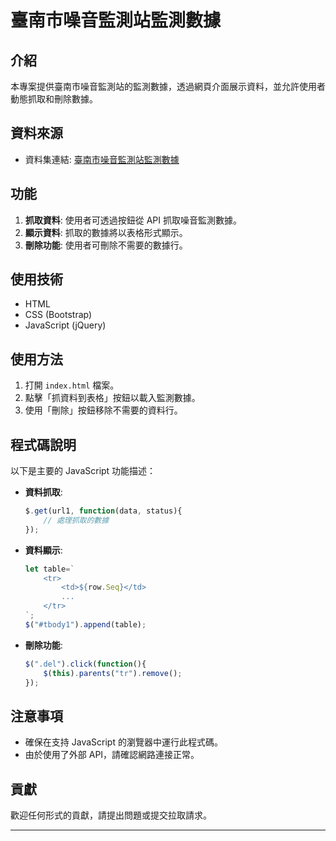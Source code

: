 
# 臺南市噪音監測站監測數據

## 介紹
本專案提供臺南市噪音監測站的監測數據，透過網頁介面展示資料，並允許使用者動態抓取和刪除數據。

## 資料來源
- 資料集連結: [臺南市噪音監測站監測數據](https://data.gov.tw/dataset/101813)

## 功能
1. **抓取資料**: 使用者可透過按鈕從 API 抓取噪音監測數據。
2. **顯示資料**: 抓取的數據將以表格形式顯示。
3. **刪除功能**: 使用者可刪除不需要的數據行。

## 使用技術
- HTML
- CSS (Bootstrap)
- JavaScript (jQuery)

## 使用方法
1. 打開 `index.html` 檔案。
2. 點擊「抓資料到表格」按鈕以載入監測數據。
3. 使用「刪除」按鈕移除不需要的資料行。

## 程式碼說明
以下是主要的 JavaScript 功能描述：
- **資料抓取**:
  ```javascript
  $.get(url1, function(data, status){   
      // 處理抓取的數據
  });
  ```
- **資料顯示**:
  ```javascript
  let table=`
      <tr>
          <td>${row.Seq}</td>
          ...
      </tr>
  `;
  $("#tbody1").append(table);
  ```
- **刪除功能**:
  ```javascript
  $(".del").click(function(){ 
      $(this).parents("tr").remove();
  });
  ```

## 注意事項
- 確保在支持 JavaScript 的瀏覽器中運行此程式碼。
- 由於使用了外部 API，請確認網路連接正常。

## 貢獻
歡迎任何形式的貢獻，請提出問題或提交拉取請求。

---


